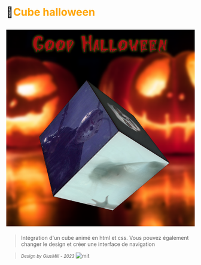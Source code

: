 # 🧟<span style="color:orange">Cube halloween</span>
![cover](asset/cover.PNG)
---
>Intégration d'un cube animé en html et css. Vous pouvez également changer le design et créer une interface de navigation

><small>*Design by GiusMili - 2023*</small>
![mit](https://img.shields.io/aur/license/c
)

